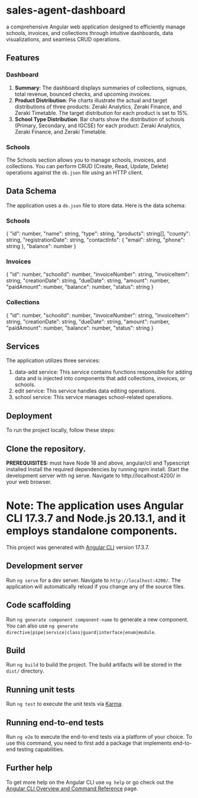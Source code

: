 # sales-agent-dashboard
a comprehensive Angular web application designed to efficiently manage schools, invoices, and collections through intuitive dashboards, data visualizations, and seamless CRUD operations.

## Features

### Dashboard

1. **Summary**: The dashboard displays summaries of collections, signups, total revenue, bounced checks, and upcoming invoices.
2. **Product Distribution**: Pie charts illustrate the actual and target distributions of three products: Zeraki Analytics, Zeraki Finance, and Zeraki Timetable. The target distribution for each product is set to 15%.
3. **School Type Distribution**: Bar charts show the distribution of schools (Primary, Secondary, and IGCSE) for each product: Zeraki Analytics, Zeraki Finance, and Zeraki Timetable.

### Schools

The Schools section allows you to manage schools, invoices, and collections. You can perform CRUD (Create, Read, Update, Delete) operations against the `db.json` file using an HTTP client.

## Data Schema

The application uses a `db.json` file to store data. Here is the data schema:

### Schools

{
 "id": number,
 "name": string,
 "type": string,
 "products": string[],
 "county": string,
 "registrationDate": string,
 "contactInfo": {
   "email": string,
   "phone": string
 },
 "balance": number
}

### Invoices
{
  "id": number,
  "schoolId": number,
  "invoiceNumber": string,
  "invoiceItem": string,
  "creationDate": string,
  "dueDate": string,
  "amount": number,
  "paidAmount": number,
  "balance": number,
  "status": string
}

### Collections
{
  "id": number,
  "schoolId": number,
  "invoiceNumber": string,
  "invoiceItem": string,
  "creationDate": string,
  "dueDate": string,
  "amount": number,
  "paidAmount": number,
  "balance": number,
  "status": string
}


## Services
The application utilizes three services:

1. data-add service: This service contains functions responsible for adding data and is injected into components that add collections, invoices, or schools.
2. edit service: This service handles data editing operations.
3. school service: This service manages school-related operations.

## Deployment
To run the project locally, follow these steps:

## Clone the repository.
<b>PREREQUISITES: </b> must have Node 18 and above, angular/cli and Typescript installed
Install the required dependencies by running npm install.
Start the development server with ng serve.
Navigate to http://localhost:4200/ in your web browser.

# Note: The application uses Angular CLI 17.3.7 and Node.js 20.13.1, and it employs standalone components.


This project was generated with [Angular CLI](https://github.com/angular/angular-cli) version 17.3.7.

## Development server

Run `ng serve` for a dev server. Navigate to `http://localhost:4200/`. The application will automatically reload if you change any of the source files.

## Code scaffolding

Run `ng generate component component-name` to generate a new component. You can also use `ng generate directive|pipe|service|class|guard|interface|enum|module`.

## Build

Run `ng build` to build the project. The build artifacts will be stored in the `dist/` directory.

## Running unit tests

Run `ng test` to execute the unit tests via [Karma](https://karma-runner.github.io).

## Running end-to-end tests

Run `ng e2e` to execute the end-to-end tests via a platform of your choice. To use this command, you need to first add a package that implements end-to-end testing capabilities.

## Further help

To get more help on the Angular CLI use `ng help` or go check out the [Angular CLI Overview and Command Reference](https://angular.io/cli) page.
